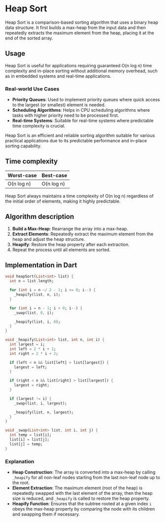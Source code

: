 # Heap Sort

Heap Sort is a comparison-based sorting algorithm that uses a binary heap data structure. It first builds a max-heap from the input data and then repeatedly extracts the maximum element from the heap, placing it at the end of the sorted array.

## Usage

Heap Sort is useful for applications requiring guaranteed O(n log n) time complexity and in-place sorting without additional memory overhead, such as in embedded systems and real-time applications.

### Real-world Use Cases

- **Priority Queues**: Used to implement priority queues where quick access to the largest (or smallest) element is needed.
- **Scheduling Algorithms**: Helps in CPU scheduling algorithms where tasks with higher priority need to be processed first.
- **Real-time Systems**: Suitable for real-time systems where predictable time complexity is crucial.

Heap Sort is an efficient and reliable sorting algorithm suitable for various practical applications due to its predictable performance and in-place sorting capability.

## Time complexity

Worst-case | Best-case
--- | ---
O(n log n) | O(n log n)

Heap Sort always maintains a time complexity of O(n log n) regardless of the initial order of elements, making it highly predictable.

## Algorithm description

1. **Build a Max-Heap**: Rearrange the array into a max-heap.
2. **Extract Elements**: Repeatedly extract the maximum element from the heap and adjust the heap structure.
3. **Heapify**: Restore the heap property after each extraction.
4. Repeat the process until all elements are sorted.

## Implementation in Dart

```Dart
void heapSort(List<int> list) {
  int n = list.length;

  for (int i = n ~/ 2 - 1; i >= 0; i--) {
    _heapify(list, n, i);
  }

  for (int i = n - 1; i > 0; i--) {
    _swap(list, 0, i);

    _heapify(list, i, 0);
  }
}

void _heapify(List<int> list, int n, int i) {
  int largest = i;
  int left = 2 * i + 1;
  int right = 2 * i + 2;

  if (left < n && list[left] > list[largest]) {
    largest = left;
  }

  if (right < n && list[right] > list[largest]) {
    largest = right;
  }

  if (largest != i) {
    _swap(list, i, largest);

    _heapify(list, n, largest);
  }
}

void _swap(List<int> list, int i, int j) {
  int temp = list[i];
  list[i] = list[j];
  list[j] = temp;
}
```

### Explanation

- **Heap Construction**: The array is converted into a max-heap by calling `_heapify` for all non-leaf nodes starting from the last non-leaf node up to the root.
- **Element Extraction**: The maximum element (root of the heap) is repeatedly swapped with the last element of the array, then the heap size is reduced, and `_heapify` is called to restore the heap property.
- **Heapify Function**: Ensures that the subtree rooted at a given index `i` obeys the max-heap property by comparing the node with its children and swapping them if necessary.
